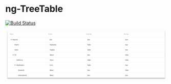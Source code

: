 # ng-TreeTable

[![Build Status](https://travis-ci.com/mlrv/ng-material-tree-table.svg?branch=master)](https://travis-ci.com/mlrv/ng-material-tree-table)

![Alt Text](assets/readme-gif.gif)